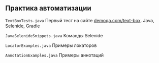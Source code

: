 ## Практика автоматизации

`TextBoxTests.java` Первый тест на сайте [demoqa.com/text-box](https://demoqa.com/text-box). Java, Selenide, Gradle

`JavaSelenideSnippets.java` Команды Selenide

`LocatorExamples.java` Примеры локаторов

`AnnotationExamples.java` Примеры аннотаций
